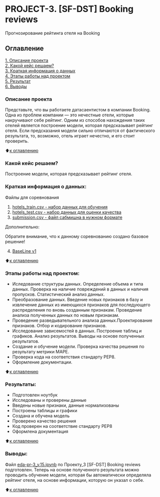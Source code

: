 # PROJECT-3. [SF-DST] Booking reviews
Прогнозирование рейтинга отеля на Booking      

## Оглавление  
[1. Описание проекта](https://github.com/Tatiana-Davydova/sf_data_science/blob/main/Skillfactory/PROJECT_3.%20EDA/README.md#Описание-проекта)  
[2. Какой кейс решаем?](https://github.com/Tatiana-Davydova/sf_data_science/blob/main/Skillfactory/PROJECT_3.%20EDA/README.md#Какой-кейс-решаем?)  
[3. Краткая информация о данных](https://github.com/Tatiana-Davydova/sf_data_science/blob/main/Skillfactory/PROJECT_3.%20EDA/README.md#Краткая-информация-о-данных:)  
[4. Этапы работы над проектом](https://github.com/Tatiana-Davydova/sf_data_science/blob/main/Skillfactory/PROJECT_3.%20EDA/README.md#Этапы-работы-над-проектом:)  
[5. Результат](https://github.com/Tatiana-Davydova/sf_data_science/blob/main/Skillfactory/PROJECT_3.%20EDA/README.md#Результаты:)    
[6. Выводы](https://github.com/Tatiana-Davydova/sf_data_science/blob/main/Skillfactory/PROJECT_3.%20EDA/README.md#Выводы:) 

### Описание проекта    
Представьте, что вы работаете датасаентистом в компании Booking. Одна из проблем компании — это нечестные отели, которые накручивают себе рейтинг. Одним из способов нахождения таких отелей является построение модели, которая предсказывает рейтинг отеля. Если предсказания модели сильно отличаются от фактического результата, то, возможно, отель играет нечестно, и его стоит проверить.

:arrow_up:[к оглавлению](https://github.com/Tatiana-Davydova/sf_data_science/blob/main/Skillfactory/PROJECT_3.%20EDA/README.md#Оглавление)

### Какой кейс решаем?    
Построение модели, которая предсказывает рейтинг отеля.

### Краткая информация о данных:
Файлы для соревнования
1. [hotels_train.csv - набор данных для обучения](https://www.kaggle.com/competitions/sf-booking/data)
2. [hotels_test.csv - набор данных для оценки качества](https://www.kaggle.com/competitions/sf-booking/data)
3. [submission.csv - файл сабмишна в нужном формате](https://www.kaggle.com/competitions/sf-booking/data)

Дополнительно:

Обратите внимание, что к данному соревнованию создано базовое решение!

4. [BaseLine v1](https://www.kaggle.com/code/mamonmega/baseline-v1)

:arrow_up:[к оглавлению](https://github.com/Tatiana-Davydova/sf_data_science/blob/main/Skillfactory/PROJECT_3.%20EDA/README.md#Оглавление)


### Этапы работы над проектом:  
- Иследование структуры данных. Определение объема и типа данных. Проверка на наличие повреждений в данных и наличия пропусков. Статистический анализ данных.
- Преобразование данных. Введение новых признаков в базу и извлечение данных из имеющихся признаков для последующего распределения по вновь созданным признакам. Проведение анализа полученных данных по новым признакам.
- Проведение разведывательного анализа данных.Проектирование признаков. Отбор и кодирование признаков.
- Исследование зависемостей в данных. Построение таблиц и графиков. Анализ результатов. Выводы на основе полученных результатов.
- Создание и обучение модели. Проверка качества решения по результату метрики MAPE.
- Проверка кода на соответствия стандарту PEP8.
- Оформление документации.

:arrow_up:[к оглавлению](https://github.com/Tatiana-Davydova/sf_data_science/blob/main/Skillfactory/PROJECT_3.%20EDA/README.md#Оглавление)


### Результаты:  
- Подготовлен ноутбук
- Исследованы и проверены данные
- Введены новые признаки, данные нормализованы
- Построены таблицы и графики
- Создана и обучена модель
- Проверено качество решения
- Код проверен на соответствие стандарту PEP8
- Оформлена документация

:arrow_up:[к оглавлению](https://github.com/Tatiana-Davydova/sf_data_science/blob/main/Skillfactory/PROJECT_3.%20EDA/README.md#Оглавление)


### Выводы:  
Файл [eda-pr-3_v.15.ipynb](https://github.com/Tatiana-Davydova/sf_data_science/blob/main/Skillfactory/PROJECT_3.%20EDA/eda-pr-3_v.15.ipynb) по Проекту_3 [SF-DST] Booking reviews подготовлен. 
Теперь на основе полученного результата можно проводить обучение модели, которая бы автоматически определяла рейтинг отеля, на основе информации, которую он указал о себе.

:arrow_up:[к оглавлению](https://github.com/Tatiana-Davydova/sf_data_science/blob/main/Skillfactory/PROJECT_3.%20EDA/README.md#Оглавление)